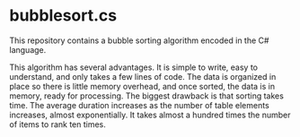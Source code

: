 # bubblesort.cs
This repository contains a bubble sorting algorithm encoded in the C# language. 

This algorithm has several advantages. It is simple to write, easy to understand, and only takes a few lines of code. The data is organized in place so there is little memory overhead, and once sorted, the data is in memory, ready for processing. The biggest drawback is that sorting takes time. The average duration increases as the number of table elements increases, almost exponentially. It takes almost a hundred times the number of items to rank ten times.
